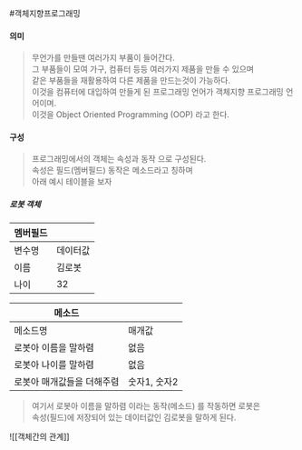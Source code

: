 #객체지향프로그래밍
#### 의미
> 무언가를 만들땐 여러가지 부품이 들어간다.  
> 그 부품들이 모여 가구, 컴퓨터 등등 여러가지 제품을 만들 수 있으며  
> 같은 부품들을 재활용하여 다른 제품을 만드는것이 가능하다.  
> 이것을 컴퓨터에 대입하여 만들게 된 프로그래밍 언어가 객체지향 프로그래밍 언어이며.  
> 이것을 Object Oriented Programming (OOP) 라고 한다.

#### 구성
> 프로그래밍에서의 객체는 속성과 동작 으로 구성된다.  
> 속성은 필드(멤버필드) 동작은 메소드라고 칭하며  
> 아래 예시 테이블을 보자

##### 로봇 객체

|멤버필드| |
|---|---|
|변수명|데이터값|
|이름|김로봇|
|나이|32|

|메소드| |
|---|---|
|메소드명|매개값|
|로봇아 이름을 말하렴| 없음 |
|로봇아 나이를 말하렴| 없음 |
|로봇아 매개값들을 더해주렴| 숫자1, 숫자2 |

> 여기서 로봇아 이름을 말하렴 이라는 동작(메소드) 를 작동하면 로봇은  
> 속성(필드)에 저장되어 있는 데이터값인 김로봇을 말하게 된다.  


![[객체간의 관계]]
